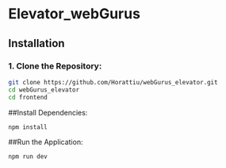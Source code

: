 # Elevator_webGurus

## Installation

### 1. Clone the Repository:
```bash
git clone https://github.com/Horattiu/webGurus_elevator.git
cd webGurus_elevator
cd frontend
```
##Install Dependencies:
```bash
npm install
```


##Run the Application:
```bash
npm run dev
```
